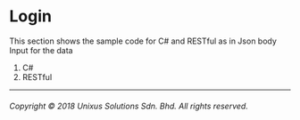 # Login

This section shows the sample code for C\# and RESTful as in  Json body Input for the data

1. C\#
2. RESTful

---

###### Copyright © 2018 Unixus Solutions Sdn. Bhd. All rights reserved.



